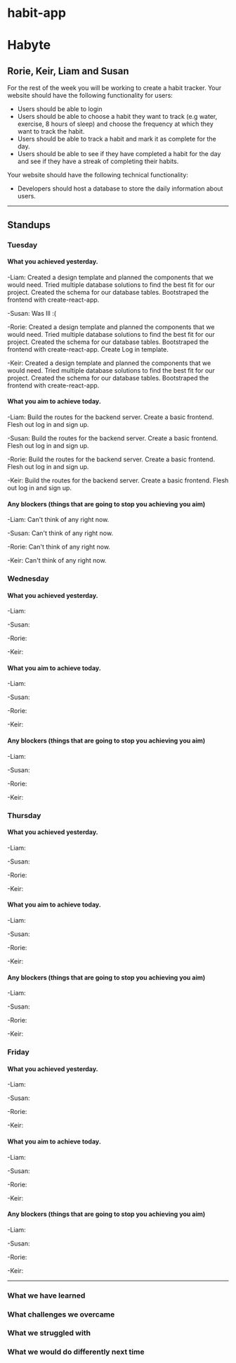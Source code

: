 # habit-app
# Habyte
## Rorie, Keir, Liam and Susan

For the rest of the week you will be working to create a habit tracker.
Your website should have the following functionality for users:
- Users should be able to login
- Users should be able to choose a habit they want to track (e.g water, exercise, 8 hours of sleep) and choose the frequency at which they want to track the habit.
- Users should be able to track a habit and mark it as complete for the day.
- Users should be able to see if they have completed a habit for the day and see if they have a streak of completing their habits.

Your website should have the following technical functionality:
- Developers should host a database to store the daily information about users.

---
## Standups
### Tuesday
#### What you achieved yesterday.

-Liam: Created a design template and planned the components that we would need. Tried multiple database solutions to find the best fit for our project. Created the schema for our database tables. Bootstraped the frontend with create-react-app.

-Susan: Was Ill :(

-Rorie: Created a design template and planned the components that we would need. Tried multiple database solutions to find the best fit for our project. Created the schema for our database tables. Bootstraped the frontend with create-react-app. Create Log in template.

-Keir:  Created a design template and planned the components that we would need. Tried multiple database solutions to find the best fit for our project. Created the schema for our database tables. Bootstraped the frontend with create-react-app.

#### What you aim to achieve today.
-Liam: Build the routes for the backend server. Create a basic frontend. Flesh out log in and sign up.

-Susan: Build the routes for the backend server. Create a basic frontend. Flesh out log in and sign up.

-Rorie: Build the routes for the backend server. Create a basic frontend. Flesh out log in and sign up.

-Keir: Build the routes for the backend server. Create a basic frontend. Flesh out log in and sign up.

#### Any blockers (things that are going to stop you achieving you aim)
-Liam: Can't think of any right now.

-Susan: Can't think of any right now.

-Rorie: Can't think of any right now.

-Keir: Can't think of any right now.
### Wednesday
#### What you achieved yesterday.
-Liam:

-Susan:

-Rorie:

-Keir:
#### What you aim to achieve today.
-Liam:

-Susan:

-Rorie:

-Keir:
#### Any blockers (things that are going to stop you achieving you aim)
-Liam:

-Susan:

-Rorie:

-Keir:
### Thursday
#### What you achieved yesterday.
-Liam:

-Susan:

-Rorie:

-Keir:
#### What you aim to achieve today.
-Liam:

-Susan:

-Rorie:

-Keir:
#### Any blockers (things that are going to stop you achieving you aim)
-Liam:

-Susan:

-Rorie:

-Keir:
### Friday
#### What you achieved yesterday.
-Liam:

-Susan:

-Rorie:

-Keir:
#### What you aim to achieve today.
-Liam:

-Susan:

-Rorie:

-Keir:
#### Any blockers (things that are going to stop you achieving you aim)
-Liam:

-Susan:

-Rorie:

-Keir:

---
### What we have learned
### What challenges we overcame
### What we struggled with
### What we would do differently next time
